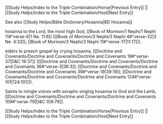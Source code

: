 [[Study Helps/Index to the Triple Combination/Horse|Previous Entry]]  ||  [[Study Helps/Index to the Triple Combination/Host|Next Entry]]

 See also [[Study Helps/Bible Dictionary/Hosanna|BD Hosanna]]

 hosanna to the Lord, the most high God, [[Book of Mormon/1 Nephi/1 Nephi 11#^verse-6|1 Ne. 11:6]] ([[Book of Mormon/3 Nephi/3 Nephi 4#^verse-32|3 Ne. 4:32]]; [[Book of Mormon/3 Nephi/3 Nephi 11#^verse-17|11:17]]).

 elders to preach gospel by crying hosanna, [[Doctrine and Covenants/Doctrine and Covenants/Doctrine and Covenants 19#^verse-37|D&C 19:37]] ([[Doctrine and Covenants/Doctrine and Covenants/Doctrine and Covenants 36#^verse-3|36:3]]; [[Doctrine and Covenants/Doctrine and Covenants/Doctrine and Covenants 39#^verse-19|39:19]]; [[Doctrine and Covenants/Doctrine and Covenants/Doctrine and Covenants 124#^verse-101|124:101]]).

 Saints to mingle voices with seraphs singing hosanna to God and the Lamb, [[Doctrine and Covenants/Doctrine and Covenants/Doctrine and Covenants 109#^verse-79|D&C 109:79]].

[[Study Helps/Index to the Triple Combination/Horse|Previous Entry]]  ||  [[Study Helps/Index to the Triple Combination/Host|Next Entry]]